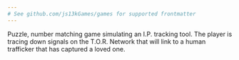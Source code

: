 ```yaml
---
# See github.com/js13kGames/games for supported frontmatter
---
```

Puzzle, number matching game simulating an I.P. tracking tool. The player is tracing down signals on the T.O.R. Network that will link to a human trafficker that has captured a loved one.